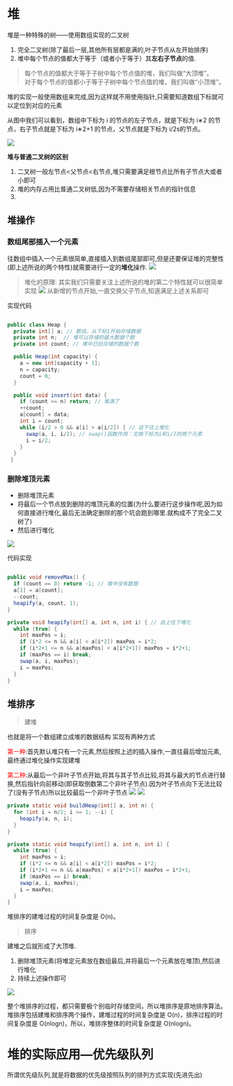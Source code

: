 # 堆

堆是一种特殊的树——使用数组实现的二叉树
1. 完全二叉树(除了最后一层,其他所有层都是满的,叶子节点从左开始排序)
2. 堆中每个节点的值都大于等于（或者小于等于）其**左右子节点**的值.
> 每个节点的值都大于等于子树中每个节点值的堆，我们叫做“大顶堆”。<br/>对于每个节点的值都小于等于子树中每个节点值的堆，我们叫做“小顶堆”。

堆的实现一般使用数组来完成,因为这样就不用使用指针,只需要知道数组下标就可以定位到对应的元素

从图中我们可以看到，数组中下标为 i 的节点的左子节点，就是下标为 i∗2 的节点，右子节点就是下标为 i∗2+1 的节点，父节点就是下标为 i/2s​ 的节点。

![](https://static001.geekbang.org/resource/image/4d/1e/4d349f57947df6590a2dd1364c3b0b1e.jpg)


**堆与普通二叉树的区别**
1. 二叉树一般左节点<父节点<右节点,堆只需要满足根节点比所有子节点大或者小即可
2. 堆的内存占用比普通二叉树低,因为不需要存储相关节点的指针信息
3. 


##  堆操作

### 数组尾部插入一个元素

往数组中插入一个元素很简单,直接插入到数组尾部即可,但是还要保证堆的完整性(即上述所说的两个特性)就需要进行一定的**堆化**操作.
![](https://static001.geekbang.org/resource/image/e5/22/e578654f930002a140ebcf72b11eb722.jpg)
> 堆化的原理:
> 其实我们只需要关注上述所说的堆的第二个特性就可以很简单实现
> ![](https://static001.geekbang.org/resource/image/e3/0e/e3744661e038e4ae570316bc862b2c0e.jpg)
> 从新增的节点开始,一直交换父子节点,知道满足上述关系即可

实现代码
```java

public class Heap {
  private int[] a; // 数组，从下标1开始存储数据
  private int n;  // 堆可以存储的最大数据个数
  private int count; // 堆中已经存储的数据个数

  public Heap(int capacity) {
    a = new int[capacity + 1];
    n = capacity;
    count = 0;
  }

  public void insert(int data) {
    if (count >= n) return; // 堆满了
    ++count;
    a[count] = data;
    int i = count;
    while (i/2 > 0 && a[i] > a[i/2]) { // 自下往上堆化
      swap(a, i, i/2); // swap()函数作用：交换下标为i和i/2的两个元素
      i = i/2;
    }
  }
 }
```

### 删除堆顶元素

+ 删除堆顶元素
+ 将最后一个节点放到删除的堆顶元素的位置(为什么要进行这步操作呢,因为如何直接进行堆化,最后无法确定删除的那个坑会跑到哪里.就构成不了完全二叉树了)
+ 然后进行堆化

![](https://static001.geekbang.org/resource/image/11/60/110d6f442e718f86d2a1d16095513260.jpg)

代码实现
```java

public void removeMax() {
  if (count == 0) return -1; // 堆中没有数据
  a[1] = a[count];
  --count;
  heapify(a, count, 1);
}

private void heapify(int[] a, int n, int i) { // 自上往下堆化
  while (true) {
    int maxPos = i;
    if (i*2 <= n && a[i] < a[i*2]) maxPos = i*2;
    if (i*2+1 <= n && a[maxPos] < a[i*2+1]) maxPos = i*2+1;
    if (maxPos == i) break;
    swap(a, i, maxPos);
    i = maxPos;
  }
}
```

## 堆排序

> 建堆

也就是将一个数组建立成堆的数据结构
实现有两种方式

<font color="red">第一种</font>:首先默认堆只有一个元素,然后按照上述的插入操作,一直往最后增加元素,最终通过堆化操作实现建堆

<font color="red">第二种</font>:从最后一个非叶子节点开始,将其与其子节点比较,将其与最大的节点进行替换,然后指针向前移动(即获取倒数第二个非叶子节点).因为叶子节点向下无法比较了(没有子节点)所以比较最后一个非叶子节点
![](https://static001.geekbang.org/resource/image/50/1e/50c1e6bc6fe68378d0a66bdccfff441e.jpg)
![](https://static001.geekbang.org/resource/image/aa/9d/aabb8d15b1b92d5e040895589c60419d.jpg)

```java
private static void buildHeap(int[] a, int n) {
  for (int i = n/2; i >= 1; --i) {
    heapify(a, n, i);
  }
}

private static void heapify(int[] a, int n, int i) {
  while (true) {
    int maxPos = i;
    if (i*2 <= n && a[i] < a[i*2]) maxPos = i*2;
    if (i*2+1 <= n && a[maxPos] < a[i*2+1]) maxPos = i*2+1;
    if (maxPos == i) break;
    swap(a, i, maxPos);
    i = maxPos;
  }
}
```
堆排序的建堆过程的时间复杂度是 O(n)。

> 排序

建堆之后就形成了大顶堆.

1. 删除堆顶元素(将堆定元素放在数组最后,并将最后一个元素放在堆顶),然后进行堆化
2. 持续上述操作即可

![](https://static001.geekbang.org/resource/image/23/d1/23958f889ca48dbb8373f521708408d1.jpg)

  整个堆排序的过程，都只需要极个别临时存储空间，所以堆排序是原地排序算法。堆排序包括建堆和排序两个操作，建堆过程的时间复杂度是 O(n)，排序过程的时间复杂度是 O(nlogn)，所以，堆排序整体的时间复杂度是 O(nlogn)。

# 堆的实际应用—优先级队列

所谓优先级队列,就是将数据的优先级按照队列的排列方式实现(先进先出)

